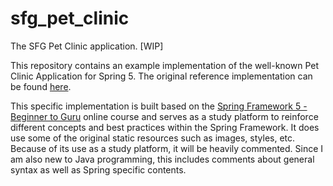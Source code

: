# sfg_pet_clinic

The SFG Pet Clinic application. [WIP]

This repository contains an example implementation of the well-known Pet Clinic Application for Spring 5. The original reference implementation can be found [here](https://github.com/spring-projects/spring-petclinic).

This specific implementation is built based on the [Spring Framework 5 - Beginner to Guru](https://www.udemy.com/testing-spring-boot-beginner-to-guru) online course and serves as a study platform to reinforce different concepts and best practices within the Spring Framework. It does use some of the original static resources such as images, styles, etc.
Because of its use as a study platform, it will be heavily commented. Since I am also new to Java programming, this includes comments about general syntax as well as Spring specific contents.

